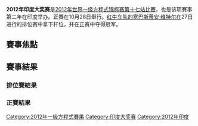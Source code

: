 **2012年印度大奖赛**是[2012年世界一级方程式锦标赛第十七站比賽](../Page/2012年世界一级方程式锦标赛.md "wikilink")，也是该项賽事第二年在印度举办。正賽在10月28日舉行。[红牛车队的](https://zh.wikipedia.org/wiki/红牛车队 "wikilink")[塞巴斯蒂安·维特尔在](https://zh.wikipedia.org/wiki/塞巴斯蒂安·维特尔 "wikilink")27日进行的排位赛中拿下杆位，并在正赛中夺得冠军。

## 賽事焦點

## 賽事結果

### 排位賽結果

### 正賽結果

[Category:2012年一級方程式賽果](https://zh.wikipedia.org/wiki/Category:2012年一級方程式賽果 "wikilink")
[Category:印度大奖赛](https://zh.wikipedia.org/wiki/Category:印度大奖赛 "wikilink")
[Category:2012年印度](https://zh.wikipedia.org/wiki/Category:2012年印度 "wikilink")